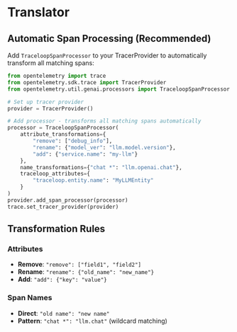 # Translator

## Automatic Span Processing (Recommended)

Add `TraceloopSpanProcessor` to your TracerProvider to automatically transform all matching spans:

```python
from opentelemetry import trace
from opentelemetry.sdk.trace import TracerProvider
from opentelemetry.util.genai.processors import TraceloopSpanProcessor

# Set up tracer provider
provider = TracerProvider()

# Add processor - transforms all matching spans automatically
processor = TraceloopSpanProcessor(
    attribute_transformations={
        "remove": ["debug_info"],
        "rename": {"model_ver": "llm.model.version"}, 
        "add": {"service.name": "my-llm"}
    },
    name_transformations={"chat *": "llm.openai.chat"},
    traceloop_attributes={
        "traceloop.entity.name": "MyLLMEntity"
    }
)
provider.add_span_processor(processor)
trace.set_tracer_provider(provider)

```

## Transformation Rules

### Attributes
- **Remove**: `"remove": ["field1", "field2"]`
- **Rename**: `"rename": {"old_name": "new_name"}`  
- **Add**: `"add": {"key": "value"}`

### Span Names
- **Direct**: `"old name": "new name"`
- **Pattern**: `"chat *": "llm.chat"` (wildcard matching)